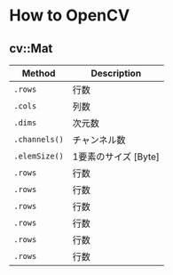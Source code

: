 # How to OpenCV
## cv::Mat
| Method | Description |
| ------ | ----------- |
| `.rows` | 行数 |
| `.cols` | 列数 |
| `.dims` | 次元数 |
| `.channels()` | チャンネル数 |
| `.elemSize()` | 1要素のサイズ [Byte] |
| `.rows` | 行数 |
| `.rows` | 行数 |
| `.rows` | 行数 |
| `.rows` | 行数 |
| `.rows` | 行数 |
| `.rows` | 行数 |

